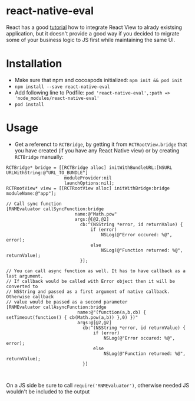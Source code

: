 # react-native-eval

React has a good [tutorial](http://facebook.github.io/react-native/docs/embedded-app-ios.html#content) how to integrate React View to alrady existsing application, but it doesn't provide a good way if you decided to migrate some of your business logic to JS first while maintaining the same UI.

# Installation

- Make sure that npm and cocoapods initialized: `npm init && pod init`
- `npm install --save react-native-eval`
- Add following line to Podfile: `pod 'react-native-eval',:path => 'node_modules/react-native-eval'`
- `pod install`

# Usage
- Get a referenct to `RCTBridge`, by getting it from `RCTRootView.bridge` that you have created (if you have any React Native view) or by creating `RCTBridge` manually:
```objc
RCTBridge* bridge = [[RCTBridge alloc] initWithBundleURL:[NSURL URLWithString:@"URL_TO_BUNDLE"]
                      moduleProvider:nil
                      launchOptions:nil];
RCTRootView* view = [[RCTRootView alloc] initWithBridge:bridge moduleName:@"app"];

// Call sync function
[RNMEvaluator callSyncFunction:bridge
                          name:@"Math.pow"
                          args:@[@2,@2]
                            cb:^(NSString *error, id returnValue) {
                                if (error)
                                    NSLog(@"Error occured: %@", error);
                                else
                                    NSLog(@"Function returned: %@", returnValue);
                            }];

// You can call async function as well. It has to have callback as a last argument.
// If callback would be called with Error object then it will be converted to
// NSString and passed as a first argument of native callback. Otherwise callback
// value would be passed as a second parameter
[RNMEvaluator callAsyncFunction:bridge
                           name:@"(function(a,b,cb) { setTimeout(function() { cb(Math.pow(a,b)) },0) })"
                           args:@[@2,@2]
                             cb:^(NSString *error, id returnValue) {
                                 if (error)
                                     NSLog(@"Error occured: %@", error);
                                 else
                                     NSLog(@"Function returned: %@", returnValue);
                             }]



```

On a JS side be sure to call `require('RNMEvaluator')`, otherwise needed JS wouldn't be included to the output
